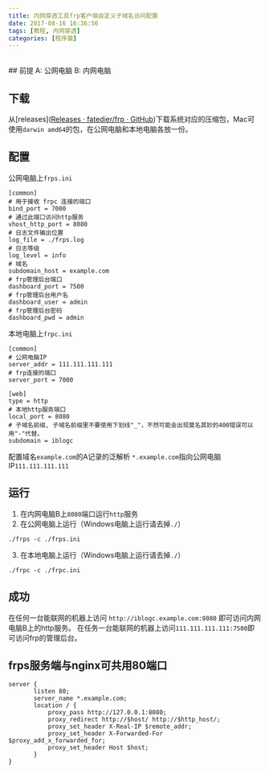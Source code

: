 ```yaml
---
title: 内网穿透工具frp客户端自定义子域名访问配置
date: 2017-08-16 16:36:56
tags: [教程, 内网穿透]
categories: [程序猿]
---
```

<br />
<!--more-->
## 前提
A: 公网电脑
B: 内网电脑

## 下载
从[releases]([Releases · fatedier/frp · GitHub](https://github.com/fatedier/frp/releases))下载系统对应的压缩包，Mac可使用`darwin amd64`的包，在公网电脑和本地电脑各放一份。

## 配置
公网电脑上`frps.ini`
```
[common]
# 用于接收 frpc 连接的端口
bind_port = 7000
# 通过此端口访问http服务
vhost_http_port = 8080
# 日志文件输出位置
log_file = ./frps.log
# 日志等级
log_level = info
# 域名
subdomain_host = example.com
# frp管理后台端口
dashboard_port = 7500
# frp管理后台用户名
dashboard_user = admin
# frp管理后台密码
dashboard_pwd = admin
```

本地电脑上`frpc.ini`
```
[common]
# 公网电脑IP
server_addr = 111.111.111.111
# frp连接的端口
server_port = 7000

[web]
type = http
# 本地http服务端口
local_port = 8080
# 子域名前缀, 子域名前缀里不要使用下划线"_"，不然可能会出现莫名其妙的400错误可以用"-"代替。
subdomain = iblogc
```

配置域名`example.com`的A记录的泛解析
`*.example.com`指向公网电脑IP`111.111.111.111`

## 运行
1. 在内网电脑B上`8080`端口运行`http`服务
2. 在公网电脑上运行（Windows电脑上运行请去掉`./`）
```
./frps -c ./frps.ini
```
3. 在本地电脑上运行（Windows电脑上运行请去掉`./`）
```
./frpc -c ./frpc.ini
```

## 成功
在任何一台能联网的机器上访问 `http://iblogc.example.com:8080` 即可访问内网电脑B上的http服务。
在任务一台能联网的机器上访问`111.111.111.111:7500`即可访问frp的管理后台。

## frps服务端与nginx可共用80端口

```
server {
       listen 80;
       server_name *.example.com;
       location / {
           proxy_pass http://127.0.0.1:8080;
           proxy_redirect http://$host/ http://$http_host/;
           proxy_set_header X-Real-IP $remote_addr;
           proxy_set_header X-Forwarded-For $proxy_add_x_forwarded_for;
           proxy_set_header Host $host;
       }
}
```